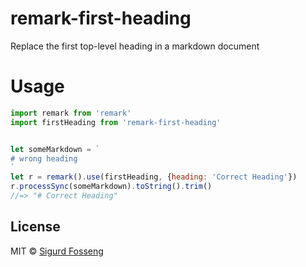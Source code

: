 # remark-first-heading

Replace the first top-level heading in a markdown document

# Usage
```javascript
import remark from 'remark'
import firstHeading from 'remark-first-heading'


let someMarkdown = `
# wrong heading
`
let r = remark().use(firstHeading, {heading: 'Correct Heading'})
r.processSync(someMarkdown).toString().trim()
//=> "# Correct Heading"
```

## License

MIT © [Sigurd Fosseng](http://laat.io)
